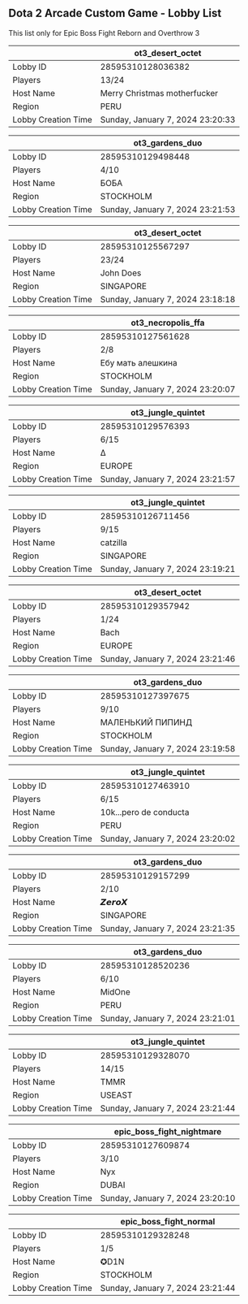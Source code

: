 ## Dota 2 Arcade Custom Game - Lobby List

This list only for Epic Boss Fight Reborn and Overthrow 3

|  | ot3_desert_octet |
| ------ | ------ |
| Lobby ID | 28595310128036382 |
| Players | 13/24 |
| Host Name | Merry Christmas motherfucker |
| Region | PERU |
| Lobby Creation Time | Sunday, January 7, 2024 23:20:33 |


|  | ot3_gardens_duo |
| ------ | ------ |
| Lobby ID | 28595310129498448 |
| Players | 4/10 |
| Host Name | БОБА |
| Region | STOCKHOLM |
| Lobby Creation Time | Sunday, January 7, 2024 23:21:53 |


|  | ot3_desert_octet |
| ------ | ------ |
| Lobby ID | 28595310125567297 |
| Players | 23/24 |
| Host Name | John Does |
| Region | SINGAPORE |
| Lobby Creation Time | Sunday, January 7, 2024 23:18:18 |


|  | ot3_necropolis_ffa |
| ------ | ------ |
| Lobby ID | 28595310127561628 |
| Players | 2/8 |
| Host Name | Ебу мать алешкина |
| Region | STOCKHOLM |
| Lobby Creation Time | Sunday, January 7, 2024 23:20:07 |


|  | ot3_jungle_quintet |
| ------ | ------ |
| Lobby ID | 28595310129576393 |
| Players | 6/15 |
| Host Name | Δ |
| Region | EUROPE |
| Lobby Creation Time | Sunday, January 7, 2024 23:21:57 |


|  | ot3_jungle_quintet |
| ------ | ------ |
| Lobby ID | 28595310126711456 |
| Players | 9/15 |
| Host Name | catzilla |
| Region | SINGAPORE |
| Lobby Creation Time | Sunday, January 7, 2024 23:19:21 |


|  | ot3_desert_octet |
| ------ | ------ |
| Lobby ID | 28595310129357942 |
| Players | 1/24 |
| Host Name | Bach |
| Region | EUROPE |
| Lobby Creation Time | Sunday, January 7, 2024 23:21:46 |


|  | ot3_gardens_duo |
| ------ | ------ |
| Lobby ID | 28595310127397675 |
| Players | 9/10 |
| Host Name | МАЛЕНЬКИЙ ПИПИНД |
| Region | STOCKHOLM |
| Lobby Creation Time | Sunday, January 7, 2024 23:19:58 |


|  | ot3_jungle_quintet |
| ------ | ------ |
| Lobby ID | 28595310127463910 |
| Players | 6/15 |
| Host Name | 10k...pero de conducta |
| Region | PERU |
| Lobby Creation Time | Sunday, January 7, 2024 23:20:02 |


|  | ot3_gardens_duo |
| ------ | ------ |
| Lobby ID | 28595310129157299 |
| Players | 2/10 |
| Host Name | 𝙕𝙚𝙧𝙤𝙓 |
| Region | SINGAPORE |
| Lobby Creation Time | Sunday, January 7, 2024 23:21:35 |


|  | ot3_gardens_duo |
| ------ | ------ |
| Lobby ID | 28595310128520236 |
| Players | 6/10 |
| Host Name | MidOne |
| Region | PERU |
| Lobby Creation Time | Sunday, January 7, 2024 23:21:01 |


|  | ot3_jungle_quintet |
| ------ | ------ |
| Lobby ID | 28595310129328070 |
| Players | 14/15 |
| Host Name | TMMR |
| Region | USEAST |
| Lobby Creation Time | Sunday, January 7, 2024 23:21:44 |


|  | epic_boss_fight_nightmare |
| ------ | ------ |
| Lobby ID | 28595310127609874 |
| Players | 3/10 |
| Host Name | Nyx |
| Region | DUBAI |
| Lobby Creation Time | Sunday, January 7, 2024 23:20:10 |


|  | epic_boss_fight_normal |
| ------ | ------ |
| Lobby ID | 28595310129328248 |
| Players | 1/5 |
| Host Name | ✪D1N |
| Region | STOCKHOLM |
| Lobby Creation Time | Sunday, January 7, 2024 23:21:44 |


